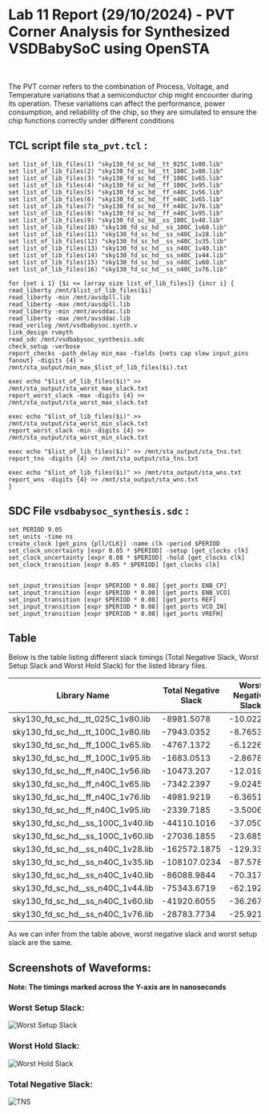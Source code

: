# Lab 11 Report (29/10/2024) - PVT Corner Analysis for Synthesized VSDBabySoC using OpenSTA
<br>

The PVT corner refers to the combination of Process, Voltage, and Temperature variations that a semiconductor chip might encounter during its operation. These variations can affect the performance, power consumption, and reliability of the chip, so they are simulated to ensure the chip functions correctly under different conditions

## TCL script file ```sta_pvt.tcl``` :

```
set list_of_lib_files(1) "sky130_fd_sc_hd__tt_025C_1v80.lib"
set list_of_lib_files(2) "sky130_fd_sc_hd__tt_100C_1v80.lib"
set list_of_lib_files(3) "sky130_fd_sc_hd__ff_100C_1v65.lib"
set list_of_lib_files(4) "sky130_fd_sc_hd__ff_100C_1v95.lib"
set list_of_lib_files(5) "sky130_fd_sc_hd__ff_n40C_1v56.lib"
set list_of_lib_files(6) "sky130_fd_sc_hd__ff_n40C_1v65.lib"
set list_of_lib_files(7) "sky130_fd_sc_hd__ff_n40C_1v76.lib"
set list_of_lib_files(8) "sky130_fd_sc_hd__ff_n40C_1v95.lib"
set list_of_lib_files(9) "sky130_fd_sc_hd__ss_100C_1v40.lib"
set list_of_lib_files(10) "sky130_fd_sc_hd__ss_100C_1v60.lib"
set list_of_lib_files(11) "sky130_fd_sc_hd__ss_n40C_1v28.lib"
set list_of_lib_files(12) "sky130_fd_sc_hd__ss_n40C_1v35.lib"
set list_of_lib_files(13) "sky130_fd_sc_hd__ss_n40C_1v40.lib"
set list_of_lib_files(14) "sky130_fd_sc_hd__ss_n40C_1v44.lib"
set list_of_lib_files(15) "sky130_fd_sc_hd__ss_n40C_1v60.lib"
set list_of_lib_files(16) "sky130_fd_sc_hd__ss_n40C_1v76.lib"

for {set i 1} {$i <= [array size list_of_lib_files]} {incr i} {
read_liberty /mnt/$list_of_lib_files($i)
read_liberty -min /mnt/avsdpll.lib
read_liberty -max /mnt/avsdpll.lib
read_liberty -min /mnt/avsddac.lib
read_liberty -max /mnt/avsddac.lib
read_verilog /mnt/vsdbabysoc.synth.v
link_design rvmyth
read_sdc /mnt/vsdbabysoc_synthesis.sdc
check_setup -verbose
report_checks -path_delay min_max -fields {nets cap slew input_pins fanout} -digits {4} > /mnt/sta_output/min_max_$list_of_lib_files($i).txt

exec echo "$list_of_lib_files($i)" >> /mnt/sta_output/sta_worst_max_slack.txt
report_worst_slack -max -digits {4} >> /mnt/sta_output/sta_worst_max_slack.txt

exec echo "$list_of_lib_files($i)" >> /mnt/sta_output/sta_worst_min_slack.txt
report_worst_slack -min -digits {4} >> /mnt/sta_output/sta_worst_min_slack.txt

exec echo "$list_of_lib_files($i)" >> /mnt/sta_output/sta_tns.txt
report_tns -digits {4} >> /mnt/sta_output/sta_tns.txt

exec echo "$list_of_lib_files($i)" >> /mnt/sta_output/sta_wns.txt
report_wns -digits {4} >> /mnt/sta_output/sta_wns.txt
}
```

## SDC File ```vsdbabysoc_synthesis.sdc``` :

```
set PERIOD 9.05
set_units -time ns
create_clock [get_pins {pll/CLK}] -name clk -period $PERIOD
set_clock_uncertainty [expr 0.05 * $PERIOD] -setup [get_clocks clk]
set_clock_uncertainty [expr 0.08 * $PERIOD] -hold [get_clocks clk]
set_clock_transition [expr 0.05 * $PERIOD] [get_clocks clk]


set_input_transition [expr $PERIOD * 0.08] [get_ports ENB_CP]
set_input_transition [expr $PERIOD * 0.08] [get_ports ENB_VCO]
set_input_transition [expr $PERIOD * 0.08] [get_ports REF]
set_input_transition [expr $PERIOD * 0.08] [get_ports VCO_IN]
set_input_transition [expr $PERIOD * 0.08] [get_ports VREFH]
```


## Table

Below is the table listing different slack timings (Total Negative Slack, Worst Setup Slack and Worst Hold Slack) for the listed library files.

| Library Name                      | Total Negative Slack           | Worst Negative Slack       | Worst Setup Slack | Worst Hold Slack |
| ----------------------------------| ------------- | ----------| ----------------- | ---------------- |
| sky130_fd_sc_hd__tt_025C_1v80.lib | -8981.5078    | -10.0227  | -10.0227          | -0.3797          |
| sky130_fd_sc_hd__tt_100C_1v80.lib | -7943.0352    | -8.7653   | -8.7653           | -0.3815          |
| sky130_fd_sc_hd__ff_100C_1v65.lib | -4767.1372    | -6.1226   | -6.1226           | -0.442           |
| sky130_fd_sc_hd__ff_100C_1v95.lib | -1683.0513    | -2.8678   | -2.8678           | -0.5001          |
| sky130_fd_sc_hd__ff_n40C_1v56.lib | -10473.207    | -12.0194  | -12.0194          | -0.3826          |
| sky130_fd_sc_hd__ff_n40C_1v65.lib | -7342.2397    | -9.0245   | -9.0245           | -0.422           |
| sky130_fd_sc_hd__ff_n40C_1v76.lib | -4981.9219    | -6.3651   | -6.3651           | -0.4569          |
| sky130_fd_sc_hd__ff_n40C_1v95.lib | -2339.7185    | -3.5006   | -3.5006           | -0.4991          |
| sky130_fd_sc_hd__ss_100C_1v40.lib | -44110.1016   | -37.0507  | -37.0507          | 0.2804           |
| sky130_fd_sc_hd__ss_100C_1v60.lib | -27036.1855   | -23.6857  | -23.6857          | 0.0049           |
| sky130_fd_sc_hd__ss_n40C_1v28.lib | -162572.1875  | -129.3335 | -129.3335         | 1.1813           |
| sky130_fd_sc_hd__ss_n40C_1v35.lib | -108107.0234  | -87.5788  | -87.5788          | 0.715            |
| sky130_fd_sc_hd__ss_n40C_1v40.lib | -86088.9844   | -70.3175  | -70.3175          | 0.4924           |
| sky130_fd_sc_hd__ss_n40C_1v44.lib | -75343.6719   | -62.1922  | -62.1922          | 0.3552           |
| sky130_fd_sc_hd__ss_n40C_1v60.lib | -41920.6055   | -36.2671  | -36.2671          | 0.0262           |
| sky130_fd_sc_hd__ss_n40C_1v76.lib | -28783.7734   | -25.9217  | -25.9217          | -0.184           |

As we can infer from the table above, worst negative slack and worst setup slack are the same.

## Screenshots of Waveforms:

**Note: The timings marked across the Y-axis are in nanoseconds**

### Worst Setup Slack:

![Worst Setup Slack](https://github.com/user-attachments/assets/7daa0093-766e-438e-9b8a-751e8dfde7d7)

### Worst Hold Slack:

![Worst Hold Slack](https://github.com/user-attachments/assets/7479da70-21ad-4f66-93a2-bb2a85712002)

### Total Negative Slack:

![TNS](https://github.com/user-attachments/assets/44ac5f56-cef7-4557-8971-178f387c4965)

